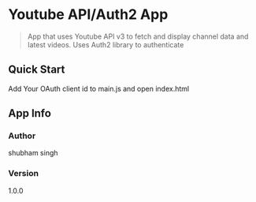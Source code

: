 # Youtube API/Auth2 App

> App that uses Youtube API v3 to fetch and display channel data and latest videos. Uses Auth2 library to authenticate

## Quick Start

Add Your OAuth client id to main.js and open index.html

## App Info

### Author

shubham singh

### Version

1.0.0


